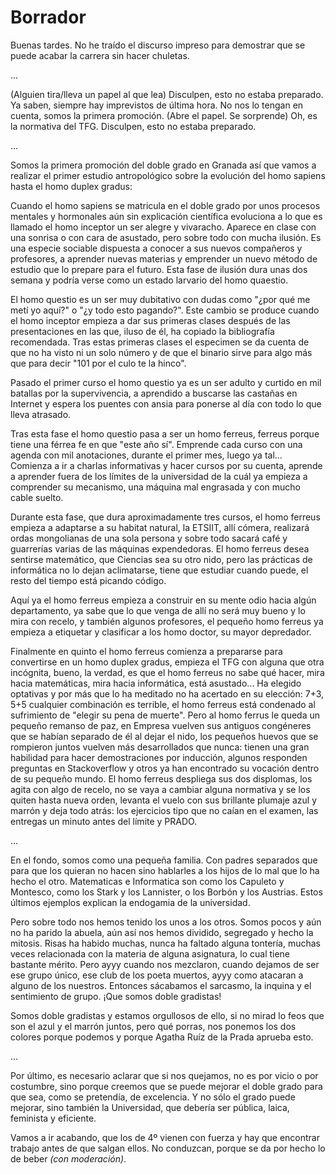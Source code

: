 Borrador
========

Buenas tardes. No he traído el discurso impreso para demostrar que se puede acabar la carrera sin hacer chuletas.

...


(Alguien tira/lleva un papel al que lea) Disculpen, esto no estaba preparado. Ya saben, siempre hay imprevistos de última hora. No nos lo tengan en cuenta, somos la primera promoción. (Abre el papel. Se sorprende) Oh, es la normativa del TFG. Disculpen, esto no estaba preparado.

...

Somos la primera promoción del doble grado en Granada así que vamos a realizar el primer estudio antropológico sobre la evolución del homo sapiens hasta el homo duplex gradus:

Cuando el homo sapiens se matricula en el doble grado por unos procesos mentales y hormonales aún sin explicación científica evoluciona a lo que es llamado el homo inceptor un ser alegre y vivaracho. Aparece en clase con una sonrisa o con cara de asustado, pero sobre todo con mucha ilusión. Es una especie sociable dispuesta a conocer a sus nuevos compañeros y profesores, a aprender nuevas materias y emprender un nuevo método de estudio que lo prepare para el futuro. Esta fase de ilusión dura unas dos semana y podría verse como un estado larvario del homo quaestio.   

El homo questio es un ser muy dubitativo con dudas como "¿por qué me metí yo aquí?" o "¿y todo esto pagando?". Este cambio se produce cuando el homo inceptor empieza a dar sus primeras clases después de las presentaciones en las que, iluso de él, ha copiado la bibliografía recomendada. Tras estas primeras clases el especimen se da cuenta de que no ha visto ni un solo número y de que el binario sirve para algo más que para decir "101 por el culo te la hinco".

Pasado el primer curso el homo questio ya es un ser adulto y curtido en mil batallas por la supervivencia, a aprendido a buscarse las castañas en Internet y espera los puentes con ansia para ponerse al día con todo lo que lleva atrasado.

Tras esta fase el homo questio pasa a ser un homo ferreus, ferreus porque tiene una férrea fe en que "este año sí". Emprende cada curso con una agenda con mil anotaciones, durante el primer mes, luego ya tal... Comienza a ir a charlas informativas y hacer cursos por su cuenta, aprende a aprender fuera de los límites de la universidad de la cuál ya empieza a comprender su mecanismo, una máquina mal engrasada y con mucho cable suelto.

Durante esta fase, que dura aproximadamente tres cursos, el homo ferreus empieza a adaptarse a su habitat natural, la ETSIIT, allí cómera, realizará ordas mongolianas de una sola persona y sobre todo sacará café y guarrerías varias de las máquinas expendedoras. El homo ferreus desea sentirse matemático, que Ciencias sea su otro nido, pero las prácticas de informática no lo dejan aclimatarse, tiene que estudiar cuando puede, el resto del tiempo está picando código.

Aquí ya el homo ferreus empieza a construir en su mente odio hacia algún departamento, ya sabe que lo que venga de allí no será muy bueno y lo mira con recelo, y también algunos profesores, el pequeño homo ferreus ya empieza a etiquetar y clasificar a los homo doctor, su mayor depredador.

Finalmente en quinto el homo ferreus comienza a prepararse para convertirse en un homo duplex gradus, empieza el TFG con alguna que otra incógnita, bueno, la verdad, es que el homo ferreus no sabe qué hacer, mira hacia matemáticas, mira hacia informática, está asustado... Ha elegido optativas y por más que lo ha meditado no ha acertado en su elección: 7+3, 5+5 cualquier combinación es terrible, el homo ferreus está condenado al sufrimiento de "elegir su pena de muerte". Pero al homo ferrus le queda un pequeño remanso de paz, en Empresa vuelven sus antiguos congéneres que se habían separado de él al dejar el nido, los pequeños huevos que se rompieron juntos vuelven más desarrollados que nunca: tienen una gran habilidad para hacer demostraciones por inducción, algunos responden preguntas en Stackoverflow y otros ya han encontrado su vocación dentro de su pequeño mundo. El homo ferreus despliega sus dos displomas, los agita con algo de recelo, no se vaya a cambiar alguna normativa y se los quiten hasta nueva orden, levanta el vuelo con sus brillante plumaje azul y marrón y deja todo atrás: los ejercicios tipo que no caían en el examen, las entregas un minuto antes del límite y PRADO.

...

En el fondo, somos como una pequeña familia. Con padres separados que para que los quieran no hacen sino hablarles a los hijos de lo mal que lo ha hecho el otro. Matematicas e Informatica son como los Capuleto y Montesco, como los Stark y los Lannister, o los Borbón y los Austrias. Estos últimos ejemplos explican la endogamia de la universidad.   

Pero sobre todo nos hemos tenido los unos a los otros. Somos pocos y aún no ha parido la abuela, aún así nos hemos dividido, segregado y hecho la mitosis. Risas ha habido muchas, nunca ha faltado alguna tontería, muchas veces relacionada con la materia de alguna asignatura, lo cual tiene bastante mérito. Pero ayyy cuando nos mezclaron, cuando dejamos de ser ese grupo único, ese club de los poeta muertos, ayyy como atacaran a alguno de los nuestros. Entonces sácabamos el sarcasmo, la inquina y el sentimiento de grupo. ¡Que somos doble gradistas!   

Somos doble gradistas y estamos orgullosos de ello, si no mirad lo feos que son el azul y el marrón juntos, pero qué porras, nos ponemos los dos colores porque podemos y porque Agatha Ruíz de la Prada aprueba esto.

...

Por último, es necesario aclarar que si nos quejamos, no es por vicio o por costumbre, sino porque creemos que se puede mejorar el doble grado para que sea, como se pretendía, de excelencia. Y no sólo el grado puede mejorar, sino también la Universidad, que debería ser pública, laica, feminista y eficiente.

Vamos a ir acabando, que los de 4º vienen con fuerza y hay que encontrar trabajo antes de que salgan ellos. No conduzcan, porque se da por hecho lo de beber *(con moderación)*.
